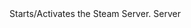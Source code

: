 <function name="Activate" parent="steamworks" type="libraryfunc">
	<description>
		Starts/Activates the Steam Server.
	</description>
	<realm>Server</realm>
</function>